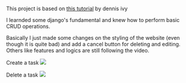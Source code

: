 This project is based on [this tutorial](https://youtu.be/4RWFvXDUmjo) by dennis ivy

I learnded some django's fundamental and knew how to perform basic CRUD operations.

Basically I just made some changes on the styling of the website (even though it is quite bad) and add a cancel button for deleting and editing. 
Others like features and logics are still following the video.

Create a task
![](https://github.com/IxSxHxY/Tutorial/blob/main/Django/todo/images/add.gif)

Delete a task
![](https://github.com/IxSxHxY/Tutorial/blob/main/Django/todo/images/delete.gif)
